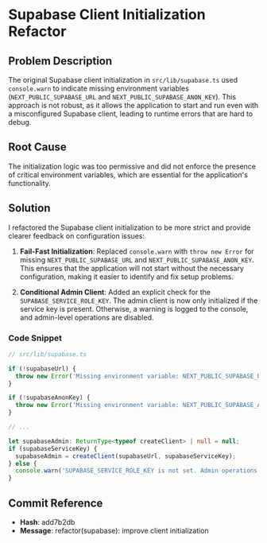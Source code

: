 # Supabase Client Initialization Refactor

## Problem Description

The original Supabase client initialization in `src/lib/supabase.ts` used `console.warn` to indicate missing environment variables (`NEXT_PUBLIC_SUPABASE_URL` and `NEXT_PUBLIC_SUPABASE_ANON_KEY`). This approach is not robust, as it allows the application to start and run even with a misconfigured Supabase client, leading to runtime errors that are hard to debug.

## Root Cause

The initialization logic was too permissive and did not enforce the presence of critical environment variables, which are essential for the application's functionality.

## Solution

I refactored the Supabase client initialization to be more strict and provide clearer feedback on configuration issues:

1.  **Fail-Fast Initialization**: Replaced `console.warn` with `throw new Error` for missing `NEXT_PUBLIC_SUPABASE_URL` and `NEXT_PUBLIC_SUPABASE_ANON_KEY`. This ensures that the application will not start without the necessary configuration, making it easier to identify and fix setup problems.

2.  **Conditional Admin Client**: Added an explicit check for the `SUPABASE_SERVICE_ROLE_KEY`. The admin client is now only initialized if the service key is present. Otherwise, a warning is logged to the console, and admin-level operations are disabled.

### Code Snippet

```typescript
// src/lib/supabase.ts

if (!supabaseUrl) {
  throw new Error('Missing environment variable: NEXT_PUBLIC_SUPABASE_URL');
}

if (!supabaseAnonKey) {
  throw new Error('Missing environment variable: NEXT_PUBLIC_SUPABASE_ANON_KEY');
}

// ...

let supabaseAdmin: ReturnType<typeof createClient> | null = null;
if (supabaseServiceKey) {
  supabaseAdmin = createClient(supabaseUrl, supabaseServiceKey);
} else {
  console.warn('SUPABASE_SERVICE_ROLE_KEY is not set. Admin operations will be disabled.');
}
```

## Commit Reference

-   **Hash**: add7b2db
-   **Message**: refactor(supabase): improve client initialization
